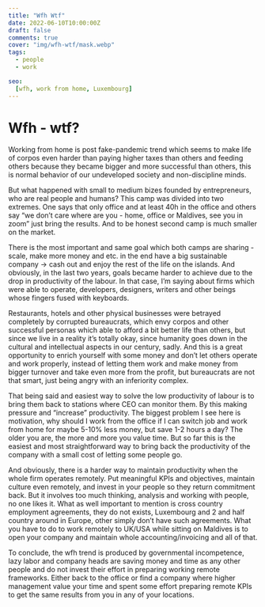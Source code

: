 ```yaml
---
title: "Wfh Wtf"
date: 2022-06-10T10:00:00Z
draft: false
comments: true
cover: "img/wfh-wtf/mask.webp"
tags:
  - people
  - work

seo:
  [wfh, work from home, Luxembourg]
---
```


# Wfh - wtf?

Working from home is post fake-pandemic trend which seems to make life of corpos even harder than paying higher taxes than others and feeding others because they became bigger and more successful than others, this is normal behavior of our undeveloped society and non-discipline minds. 

But what happened with small to medium bizes founded by entrepreneurs, who are real people and humans? This camp was divided into two extremes. One says that only office and at least 40h in the office and others say “we don’t care where are you - home, office or Maldives, see you in zoom” just bring the results. And to be honest second camp is much smaller on the market. 

There is the most important and same goal which both camps are sharing - scale, make more money and etc. in the end have a big sustainable company -> cash out and enjoy the rest of the life on the islands. And obviously, in the last two years, goals became harder to achieve due to the drop in productivity of the labour. In that case, I’m saying about firms which were able to operate, developers, designers, writers and other beings whose fingers fused with keyboards. 

Restaurants, hotels and other physical businesses were betrayed completely by corrupted bureaucrats, which envy corpos and other successful personas which able to afford a bit better life than others, but since we live in a reality it’s totally okay, since humanity goes down in the cultural and intellectual aspects in our century, sadly. And this is a great opportunity to enrich yourself with some money and don’t let others operate and work properly, instead of letting them work and make money from bigger turnover and take even more from the profit, but bureaucrats are not that smart, just being angry with an inferiority complex. 

That being said and easiest way to solve the low productivity of labour is to bring them back to stations where CEO can monitor them. By this making pressure and “increase” productivity. The biggest problem I see here is motivation, why should I work from the office if I can switch job and work from home for maybe 5-10% less money, but save 1-2 hours a day? The older you are, the more and more you value time. But so far this is the easiest and most straightforward way to bring back the productivity of the company with a small cost of letting some people go. 

And obviously, there is a harder way to maintain productivity when the whole firm operates remotely. Put meaningful KPIs and objectives, maintain culture even remotely, and invest in your people so they return commitment back. But it involves too much thinking, analysis and working with people, no one likes it. What as well important to mention is cross country employment agreements, they do not exists, Luxembourg and 2 and half country around in Europe, other simply don’t have such agreements. What you have to do to work remotely to UK/USA while sitting on Maldives is to open your company and maintain whole accounting/invoicing and all of that. 

To conclude, the wfh trend is produced by governmental incompetence, lazy labor and company heads are saving money and time as any other people and do not invest their effort in preparing working remote frameworks. Either back to the office or find a company where higher management value your time and spent some effort preparing remote KPIs to get the same results from you in any of your locations. 


